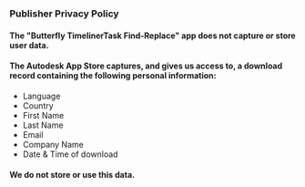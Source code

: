 ### Publisher Privacy Policy

#### The "Butterfly TimelinerTask Find-Replace" app does not capture or store user data.

#### The Autodesk App Store captures, and gives us access to, a download record containing the following personal information:
- Language
- Country
- First Name
- Last Name
- Email
- Company Name
- Date &	Time of download

#### We do not store or use this data.

